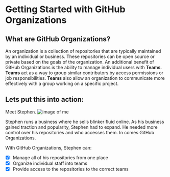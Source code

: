 # Getting Started with GitHub Organizations
## What are GitHub Organizations?

An organization is a collection of repositories that are typically maintained by an individual or business.  These repositories can be open source or private based on the goals of the organization.  An additional benefit of GitHub Organizations is the ability to manage individual users with **Teams**.  **Teams** act as a way to group similar contributors by access permissions or job responsibilities. **Teams** also allow an organization to communicate more effectively with a group working on a specific project.

## Lets put this into action:

Meet Stephen. ![image of me](https://avatars2.githubusercontent.com/u/42813339?s=60&v=4)

Stephen runs a business where he sells blinker fluid online.
As his business gained traction and popularity, Stephen had to expand. 
He needed more control over his repositories and who accesses them.
In comes GitHub Organizations.

With GitHub Organizations, Stephen can:
- [x] Manage all of his repositories from one place
- [x] Organize individual staff into teams
- [x] Provide access to the repositories to the correct teams
